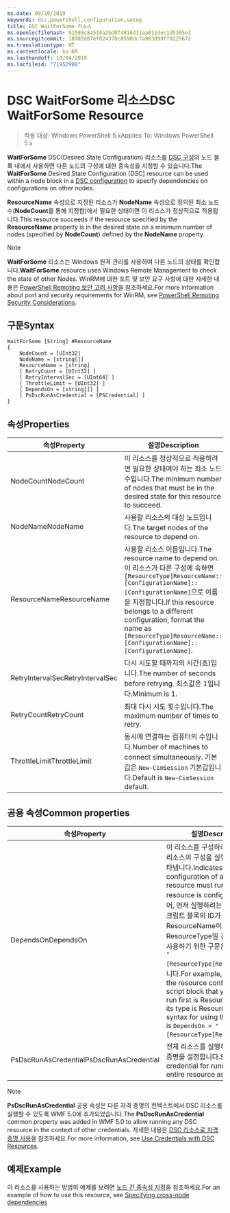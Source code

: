 ```yaml
---
ms.date: 09/20/2019
keywords: dsc,powershell,configuration,setup
title: DSC WaitForSome 리소스
ms.openlocfilehash: 91589c84518a2bd0f4816d11aa011dec1d5305e1
ms.sourcegitcommit: 18985d07ef024378c8590dc7a983099ff9225672
ms.translationtype: HT
ms.contentlocale: ko-KR
ms.lasthandoff: 10/04/2019
ms.locfileid: "71952980"
---
```

# <a name="dsc-waitforsome-resource"></a><span data-ttu-id="cd46f-103">DSC WaitForSome 리소스</span><span class="sxs-lookup"><span data-stu-id="cd46f-103">DSC WaitForSome Resource</span></span>

> <span data-ttu-id="cd46f-104">적용 대상: Windows PowerShell 5.x</span><span class="sxs-lookup"><span data-stu-id="cd46f-104">Applies To: Windows PowerShell 5.x</span></span>

<span data-ttu-id="cd46f-105">**WaitForSome** DSC(Desired State Configuration) 리소스를 [DSC 구성](../../../configurations/configurations.md)의 노드 블록 내에서 사용하면 다른 노드의 구성에 대한 종속성을 지정할 수 있습니다.</span><span class="sxs-lookup"><span data-stu-id="cd46f-105">The **WaitForSome** Desired State Configuration (DSC) resource can be used within a node block in a [DSC configuration](../../../configurations/configurations.md) to specify dependencies on configurations on other nodes.</span></span>

<span data-ttu-id="cd46f-106">**ResourceName** 속성으로 지정된 리소스가 **NodeName** 속성으로 정의된 최소 노드 수(**NodeCount**를 통해 지정함)에서 필요한 상태이면 이 리소스가 정상적으로 적용됩니다.</span><span class="sxs-lookup"><span data-stu-id="cd46f-106">This resource succeeds if the resource specified by the **ResourceName** property is in the desired state on a minimum number of nodes (specified by **NodeCount**) defined by the **NodeName** property.</span></span>

> [!NOTE]
> <span data-ttu-id="cd46f-107">**WaitForSome** 리소스는 Windows 원격 관리를 사용하여 다른 노드의 상태를 확인합니다.</span><span class="sxs-lookup"><span data-stu-id="cd46f-107">**WaitForSome** resource uses Windows Remote Management to check the state of other Nodes.</span></span> <span data-ttu-id="cd46f-108">WinRM에 대한 포트 및 보안 요구 사항에 대한 자세한 내용은 [PowerShell Remoting 보안 고려 사항](/powershell/scripting/learn/remoting/winrmsecurity?view=powershell-6)을 참조하세요.</span><span class="sxs-lookup"><span data-stu-id="cd46f-108">For more information about port and security requirements for WinRM, see [PowerShell Remoting Security Considerations](/powershell/scripting/learn/remoting/winrmsecurity?view=powershell-6).</span></span>

## <a name="syntax"></a><span data-ttu-id="cd46f-109">구문</span><span class="sxs-lookup"><span data-stu-id="cd46f-109">Syntax</span></span>

```Syntax
WaitForSome [String] #ResourceName
{
    NodeCount = [UInt32]
    NodeName = [string[]]
    ResourceName = [string]
    [ RetryCount = [UInt32] ]
    [ RetryIntervalSec = [UInt64] ]
    [ ThrottleLimit = [UInt32] ]
    [ DependsOn = [string[]] ]
    [ PsDscRunAsCredential = [PSCredential] ]
}
```

## <a name="properties"></a><span data-ttu-id="cd46f-110">속성</span><span class="sxs-lookup"><span data-stu-id="cd46f-110">Properties</span></span>

|<span data-ttu-id="cd46f-111">속성</span><span class="sxs-lookup"><span data-stu-id="cd46f-111">Property</span></span> |<span data-ttu-id="cd46f-112">설명</span><span class="sxs-lookup"><span data-stu-id="cd46f-112">Description</span></span> |
|---|---|
|<span data-ttu-id="cd46f-113">NodeCount</span><span class="sxs-lookup"><span data-stu-id="cd46f-113">NodeCount</span></span> |<span data-ttu-id="cd46f-114">이 리소스를 정상적으로 적용하려면 필요한 상태여야 하는 최소 노드 수입니다.</span><span class="sxs-lookup"><span data-stu-id="cd46f-114">The minimum number of nodes that must be in the desired state for this resource to succeed.</span></span> |
|<span data-ttu-id="cd46f-115">NodeName</span><span class="sxs-lookup"><span data-stu-id="cd46f-115">NodeName</span></span> |<span data-ttu-id="cd46f-116">사용할 리소스의 대상 노드입니다.</span><span class="sxs-lookup"><span data-stu-id="cd46f-116">The target nodes of the resource to depend on.</span></span> |
|<span data-ttu-id="cd46f-117">ResourceName</span><span class="sxs-lookup"><span data-stu-id="cd46f-117">ResourceName</span></span> |<span data-ttu-id="cd46f-118">사용할 리소스 이름입니다.</span><span class="sxs-lookup"><span data-stu-id="cd46f-118">The resource name to depend on.</span></span> <span data-ttu-id="cd46f-119">이 리소스가 다른 구성에 속하면 `[ResourceType]ResourceName::[ConfigurationName]::[ConfigurationName]`으로 이름을 지정합니다.</span><span class="sxs-lookup"><span data-stu-id="cd46f-119">If this resource belongs to a different configuration, format the name as `[ResourceType]ResourceName::[ConfigurationName]::[ConfigurationName]`.</span></span> |
|<span data-ttu-id="cd46f-120">RetryIntervalSec</span><span class="sxs-lookup"><span data-stu-id="cd46f-120">RetryIntervalSec</span></span> |<span data-ttu-id="cd46f-121">다시 시도할 때까지의 시간(초)입니다.</span><span class="sxs-lookup"><span data-stu-id="cd46f-121">The number of seconds before retrying.</span></span> <span data-ttu-id="cd46f-122">최소값은 1입니다.</span><span class="sxs-lookup"><span data-stu-id="cd46f-122">Minimum is 1.</span></span> |
|<span data-ttu-id="cd46f-123">RetryCount</span><span class="sxs-lookup"><span data-stu-id="cd46f-123">RetryCount</span></span> |<span data-ttu-id="cd46f-124">최대 다시 시도 횟수입니다.</span><span class="sxs-lookup"><span data-stu-id="cd46f-124">The maximum number of times to retry.</span></span> |
|<span data-ttu-id="cd46f-125">ThrottleLimit</span><span class="sxs-lookup"><span data-stu-id="cd46f-125">ThrottleLimit</span></span> |<span data-ttu-id="cd46f-126">동시에 연결하는 컴퓨터의 수입니다.</span><span class="sxs-lookup"><span data-stu-id="cd46f-126">Number of machines to connect simultaneously.</span></span> <span data-ttu-id="cd46f-127">기본값은 `New-CimSession` 기본값입니다.</span><span class="sxs-lookup"><span data-stu-id="cd46f-127">Default is `New-CimSession` default.</span></span> |

## <a name="common-properties"></a><span data-ttu-id="cd46f-128">공용 속성</span><span class="sxs-lookup"><span data-stu-id="cd46f-128">Common properties</span></span>

|<span data-ttu-id="cd46f-129">속성</span><span class="sxs-lookup"><span data-stu-id="cd46f-129">Property</span></span> |<span data-ttu-id="cd46f-130">설명</span><span class="sxs-lookup"><span data-stu-id="cd46f-130">Description</span></span> |
|---|---|
|<span data-ttu-id="cd46f-131">DependsOn</span><span class="sxs-lookup"><span data-stu-id="cd46f-131">DependsOn</span></span> |<span data-ttu-id="cd46f-132">이 리소스를 구성하려면 먼저 다른 리소스의 구성을 실행해야 함을 나타냅니다.</span><span class="sxs-lookup"><span data-stu-id="cd46f-132">Indicates that the configuration of another resource must run before this resource is configured.</span></span> <span data-ttu-id="cd46f-133">예를 들어, 먼저 실행하려는 리소스 구성 스크립트 블록의 ID가 ResourceName이고 해당 형식이 ResourceType일 경우, 이 속성을 사용하기 위한 구문은 `DependsOn = "[ResourceType]ResourceName"`입니다.</span><span class="sxs-lookup"><span data-stu-id="cd46f-133">For example, if the ID of the resource configuration script block that you want to run first is ResourceName and its type is ResourceType, the syntax for using this property is `DependsOn = "[ResourceType]ResourceName"`.</span></span> |
|<span data-ttu-id="cd46f-134">PsDscRunAsCredential</span><span class="sxs-lookup"><span data-stu-id="cd46f-134">PsDscRunAsCredential</span></span> |<span data-ttu-id="cd46f-135">전체 리소스를 실행하기 위한 자격 증명을 설정합니다.</span><span class="sxs-lookup"><span data-stu-id="cd46f-135">Sets the credential for running the entire resource as.</span></span> |

> [!NOTE]
> <span data-ttu-id="cd46f-136">**PsDscRunAsCredential** 공용 속성은 다른 자격 증명의 컨텍스트에서 DSC 리소스를 실행할 수 있도록 WMF 5.0에 추가되었습니다.</span><span class="sxs-lookup"><span data-stu-id="cd46f-136">The **PsDscRunAsCredential** common property was added in WMF 5.0 to allow running any DSC resource in the context of other credentials.</span></span> <span data-ttu-id="cd46f-137">자세한 내용은 [ DSC 리소스로 자격 증명 사용](../../../configurations/runasuser.md)을 참조하세요.</span><span class="sxs-lookup"><span data-stu-id="cd46f-137">For more information, see [Use Credentials with DSC Resources](../../../configurations/runasuser.md).</span></span>

## <a name="example"></a><span data-ttu-id="cd46f-138">예제</span><span class="sxs-lookup"><span data-stu-id="cd46f-138">Example</span></span>

<span data-ttu-id="cd46f-139">이 리소스를 사용하는 방법의 예제를 보려면 [노드 간 종속성 지정](../../../configurations/crossNodeDependencies.md)을 참조하세요.</span><span class="sxs-lookup"><span data-stu-id="cd46f-139">For an example of how to use this resource, see [Specifying cross-node dependencies](../../../configurations/crossNodeDependencies.md)</span></span>